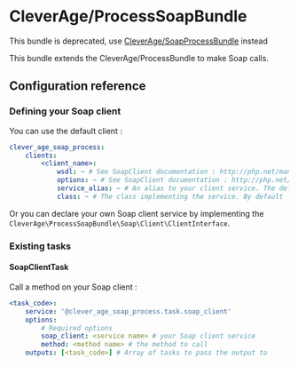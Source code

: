 CleverAge/ProcessSoapBundle
===========================

This bundle is deprecated, use [CleverAge/SoapProcessBundle](https://github.com/cleverage/soap-process-bundle) instead


This bundle extends the CleverAge/ProcessBundle to make Soap calls.

## Configuration reference

### Defining your Soap client

You can use the default client :

```yml
clever_age_soap_process:
    clients:
        <client_name>:
            wsdl: ~ # See SoapClient documentation : http://php.net/manual/en/soapclient.soapclient.php
            options: ~ # See SoapClient documentation : http://php.net/manual/en/soapclient.soapclient.php
            service_alias: ~ # An alias to your client service. The default name of the generated service is 'clever_age_process_soap.soap_client.<client_name>'
            class: ~ # The class implementing the service. By default '%clever_age_process_soap.soap_client.class%' 
```        

Or you can declare your own Soap client service by implementing the `CleverAge\ProcessSoapBundle\Soap\Client\ClientInterface`.

### Existing tasks

#### SoapClientTask

Call a method on your Soap client :

```yml
<task_code>:
    service: '@clever_age_soap_process.task.soap_client'
    options:
        # Required options
        soap_client: <service name> # your Soap client service
        method: <method name> # the method to call
    outputs: [<task_code>] # Array of tasks to pass the output to
```
